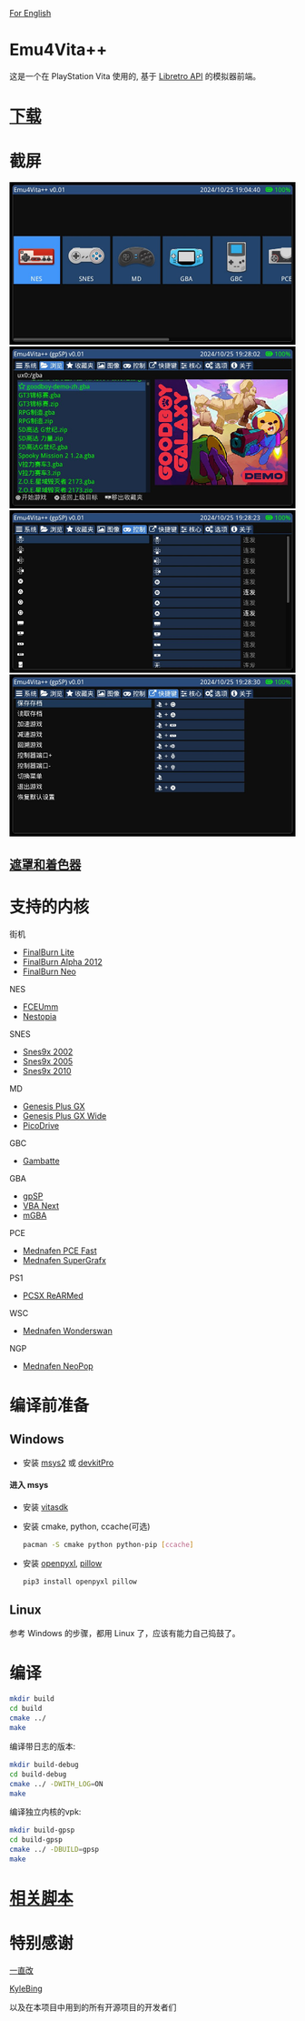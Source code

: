 [For English](README.en.md)

# Emu4Vita++
这是一个在 PlayStation Vita 使用的, 基于 [Libretro API](https://github.com/libretro/libretro-common) 的模拟器前端。

# [下载](https://github.com/noword/Emu4VitaPlus/releases)

# 截屏
![](screenshots/arch.jpg)
![](screenshots/browser.jpg)
![](screenshots/control.jpg)
![](screenshots/hotkey.jpg)

## [遮罩和着色器](GRAPHICS.md)


# 支持的内核
街机
  - [FinalBurn Lite](https://gitee.com/yizhigai/libretro-fba-lite)
  - [FinalBurn Alpha 2012](https://github.com/libretro/fbalpha2012.git)
  - [FinalBurn Neo](https://github.com/libretro/FBNeo.git)

NES
  - [FCEUmm](https://github.com/libretro/libretro-fceumm)
  - [Nestopia](https://github.com/libretro/nestopia)

SNES
  - [Snes9x 2002](https://github.com/libretro/snes9x2002)
  - [Snes9x 2005](https://github.com/libretro/snes9x2005)
  - [Snes9x 2010](https://github.com/libretro/snes9x2010)

MD
  - [Genesis Plus GX](https://github.com/libretro/Genesis-Plus-GX)
  - [Genesis Plus GX Wide](https://github.com/libretro/Genesis-Plus-GX-Wide.git)
  - [PicoDrive](https://github.com/libretro/picodrive)
  
GBC
  - [Gambatte](https://github.com/libretro/gambatte-libretro)

GBA
  - [gpSP](https://github.com/libretro/gpsp)
  - [VBA Next](https://github.com/libretro/vba-next)
  - [mGBA](https://github.com/libretro/mgba.git)

PCE
  - [Mednafen PCE Fast](https://github.com/libretro/beetle-pce-fast-libretro)
  - [Mednafen SuperGrafx](https://github.com/libretro/beetle-supergrafx-libretro)

PS1
  - [PCSX ReARMed](https://github.com/libretro/pcsx_rearmed)

WSC
  - [Mednafen Wonderswan](https://github.com/libretro/beetle-wswan-libretro)

NGP
  - [Mednafen NeoPop](https://github.com/libretro/beetle-ngp-libretro)

# 编译前准备
## Windows
* 安装 [msys2](https://www.msys2.org/) 或 [devkitPro](https://github.com/devkitPro/installer/releases)
#### 进入 msys
* 安装 [vitasdk](https://vitasdk.org/)
* 安装 cmake, python, ccache(可选)
  
  ```bash
  pacman -S cmake python python-pip [ccache]
  ```

* 安装 [openpyxl](https://pypi.org/project/openpyxl/), [pillow](https://pypi.org/project/pillow/)

  ```bash
  pip3 install openpyxl pillow
  ```

## Linux

参考 Windows 的步骤，都用 Linux 了，应该有能力自己捣鼓了。

# 编译
```bash
mkdir build
cd build
cmake ../
make
```
编译带日志的版本:
```bash
mkdir build-debug
cd build-debug
cmake ../ -DWITH_LOG=ON
make
```
编译独立内核的vpk:
```bash
mkdir build-gpsp
cd build-gpsp
cmake ../ -DBUILD=gpsp
make
```

# [相关脚本](script/README.md)

# 特别感谢
[一直改](https://gitee.com/yizhigai/Emu4Vita)

[KyleBing](https://github.com/KyleBing/retro-game-console-icons)

以及在本项目中用到的所有开源项目的开发者们